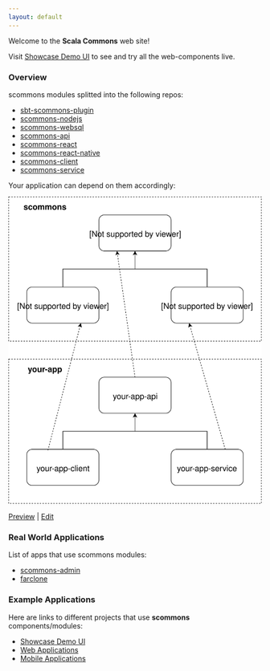 ```yaml
---
layout: default
---
```


Welcome to the **Scala Commons** web site!

Visit [Showcase Demo UI](https://scommons.org/scommons-client/showcase/)
to see and try all the web-components live.

### Overview

scommons modules splitted into the following repos:

- [sbt-scommons-plugin](https://scommons.org/sbt-scommons-plugin/)
- [scommons-nodejs](https://github.com/scommons/scommons-nodejs)
- [scommons-websql](https://github.com/scommons/scommons-websql)
- [scommons-api](https://scommons.org/scommons-api/)
- [scommons-react](https://scommons.org/scommons-react/)
- [scommons-react-native](https://scommons.org/scommons-react-native/)
- [scommons-client](https://scommons.org/scommons-client/)
- [scommons-service](https://github.com/scommons/scommons-service)

Your application can depend on them accordingly:

![Overview](drawio/overview.svg)

[Preview](https://www.draw.io/?chrome=0&lightbox=1&url=https%3A%2F%2Fraw.githubusercontent.com%2Fscommons%2Fscommons.github.io%2Fmaster%2Fdrawio%2Foverview.svg%3Ft%3D0) | [Edit](https://www.draw.io/?title=overview.svg&url=https%3A%2F%2Fraw.githubusercontent.com%2Fscommons%2Fscommons.github.io%2Fmaster%2Fdrawio%2Foverview.svg%3Ft%3D0)

### Real World Applications

List of apps that use scommons modules:

- [scommons-admin](https://scommons.org/scommons-admin/)
- [farclone](https://github.com/scommons/farclone)


### Example Applications

Here are links to different projects that use **scommons** components/modules:

- [Showcase Demo UI](https://scommons.org/scommons-client/showcase/)
- [Web Applications](https://scommons.org/scommons-examples/)
- [Mobile Applications](https://scommons.org/scommons-examples-mobile/)
